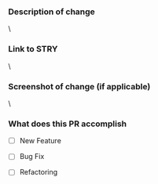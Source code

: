 ### Description of change
\

### Link to STRY
\

### Screenshot of change (if applicable)
\

### What does this PR accomplish
* [ ] New Feature
* [ ] Bug Fix
* [ ] Refactoring


